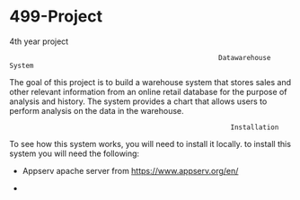 # 499-Project
4th year project

                                                        Datawarehouse System              
                                      
  The goal of this project is to build a warehouse system that stores sales and other relevant information from an online retail database for the purpose of analysis and history. The system provides a chart that allows users to perform analysis on the data in the warehouse.
 
 
                                                           Installation
                                                           
To see how this system works, you will need to install it locally. to install this system you will need the following:

- Appserv apache server from https://www.appserv.org/en/

-  
  
  
  
    

